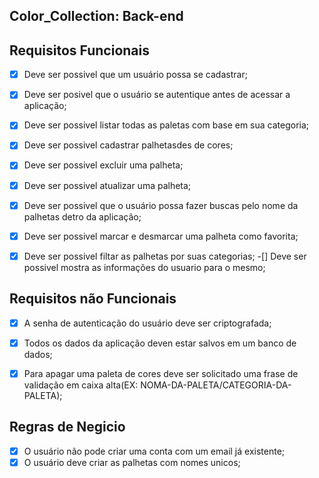 ## Color_Collection: Back-end

## Requisitos Funcionais 

-[x] Deve ser possivel que um usuário possa se cadastrar;
-[x] Deve ser posivel que o usuário se autentique antes de acessar a aplicação;
-[x] Deve ser possivel listar todas as paletas com base em sua categoria;
-[x] Deve ser possivel cadastrar palhetasdes de cores;
-[x] Deve ser possivel excluir uma palheta;
-[x] Deve ser possivel atualizar uma palheta;
-[x] Deve ser possivel que o usuário possa fazer buscas pelo nome da palhetas detro da aplicação;
-[x] Deve ser possivel marcar e desmarcar uma palheta como favorita; 
-[x] Deve ser possivel filtar as palhetas por suas categorias;
-[] Deve ser possivel mostra as informações do usuario para o mesmo;




## Requisitos não Funcionais

-[x] A senha de autenticação do usuário deve ser criptografada;
-[x] Todos os dados da aplicação deven estar salvos em um banco de dados;
-[x] Para apagar uma paleta de cores deve ser solicitado uma frase de validação em caixa alta(EX: NOMA-DA-PALETA/CATEGORIA-DA-PALETA);



## Regras de Negicio

-[x] O usuário não pode criar uma conta com um email já existente; 
-[x] O usuário deve criar as palhetas com nomes unicos;
